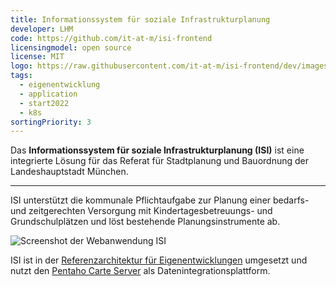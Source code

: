 ```yaml
---
title: Informationssystem für soziale Infrastrukturplanung
developer: LHM
code: https://github.com/it-at-m/isi-frontend
licensingmodel: open source
license: MIT
logo: https://raw.githubusercontent.com/it-at-m/isi-frontend/dev/images/logo.png
tags:
  - eigenentwicklung
  - application
  - start2022
  - k8s
sortingPriority: 3
---
```


Das **Informationssystem für soziale Infrastrukturplanung (ISI)** ist eine integrierte Lösung für das Referat für Stadtplanung und Bauordnung der Landeshauptstadt München.

---

ISI unterstützt die kommunale Pflichtaufgabe zur Planung einer bedarfs- und zeitgerechten Versorgung mit Kindertagesbetreuungs- und Grundschulplätzen und löst bestehende Planungsinstrumente ab.

![Screenshot der Webanwendung ISI](/inhouse/isi-screenshot.png)

ISI ist in der [Referenzarchitektur für Eigenentwicklungen](/de/in-house-development.html) umgesetzt und nutzt den [Pentaho Carte Server](./pentaho.html) als Datenintegrationsplattform.

